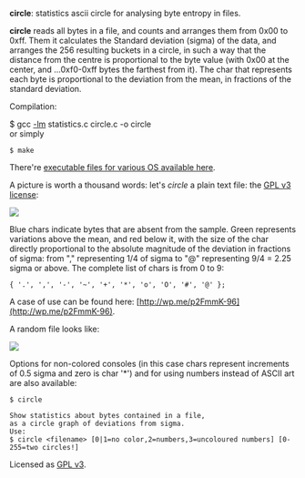 **circle**: statistics ascii circle for analysing byte entropy in files.   

**circle** reads all bytes in a file, and counts and arranges them from 0x00 to 0xff. Them it calculates the Standard deviation (sigma) of the data, and arranges the 256 resulting buckets in a circle, in such a way that the distance from the centre is proportional to the byte value (with 0x00 at the center, and ...0xf0-0xff bytes the farthest from it). The char that represents each byte is proportional to the deviation from the mean, in fractions of the standard deviation.   
   
Compilation:

$ gcc [-lm](http://stackoverflow.com/questions/5005363/undefined-reference-to-sin) statistics.c circle.c -o circle   
or simply   

    $ make   

There're [executable files for various OS available here](https://drive.google.com/folderview?id=0B1L_hFrWJfRhODE3RE5fNGNaWWM).

A picture is worth a thousand words: let's *circle* a plain text file: the [GPL v3 license](https://github.com/circulosmeos/circle/blob/master/gplv3.txt):   
   
![](https://circulosmeos.files.wordpress.com/2015/10/circle-gplv3-plaintext.png)
    
Blue chars indicate bytes that are absent from the sample. Green represents variations above the mean, and red below it, with the size of the char directly proportional to the absolute magnitude of the deviation in fractions of sigma: from "," representing 1/4 of sigma to "@" representing 9/4 = 2.25 sigma or above. The complete list of chars is from 0 to 9:   
   
    { '.', ',', '-', '~', '+', '*', 'o', 'O', '#', '@' };   
   
A case of use can be found here: [http://wp.me/p2FmmK-96](http://wp.me/p2FmmK-96).   
   
A random file looks like:
   
![](https://circulosmeos.files.wordpress.com/2015/10/circle-urandom.png)
    
Options for non-colored consoles (in this case chars represent increments of 0.5 sigma and zero is char '*') and for using numbers instead of ASCII art are also available:   
   
    $ circle   
   
    Show statistics about bytes contained in a file,   
    as a circle graph of deviations from sigma.   
    Use:   
    $ circle <filename> [0|1=no color,2=numbers,3=uncoloured numbers] [0-255=two circles!]   
   

Licensed as [GPL v3](http://www.gnu.org/licenses/gpl-3.0.en.html).   
